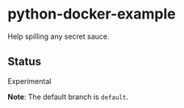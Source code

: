 # python-docker-example
Help spilling any secret sauce.

## Status
Experimental

**Note**: The default branch is `default`.
